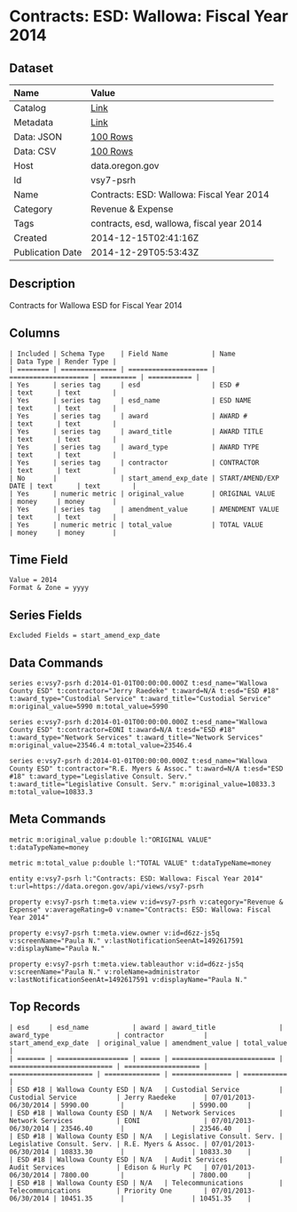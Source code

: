 # Contracts: ESD: Wallowa: Fiscal Year 2014

## Dataset

| Name | Value |
| :--- | :---- |
| Catalog | [Link](https://catalog.data.gov/dataset/contracts-esd-wallowa-fiscal-year-2014-cb62e) |
| Metadata | [Link](https://data.oregon.gov/api/views/vsy7-psrh) |
| Data: JSON | [100 Rows](https://data.oregon.gov/api/views/vsy7-psrh/rows.json?max_rows=100) |
| Data: CSV | [100 Rows](https://data.oregon.gov/api/views/vsy7-psrh/rows.csv?max_rows=100) |
| Host | data.oregon.gov |
| Id | vsy7-psrh |
| Name | Contracts: ESD: Wallowa: Fiscal Year 2014 |
| Category | Revenue & Expense |
| Tags | contracts, esd, wallowa, fiscal year 2014 |
| Created | 2014-12-15T02:41:16Z |
| Publication Date | 2014-12-29T05:53:43Z |

## Description

Contracts for Wallowa ESD for Fiscal Year 2014

## Columns

```ls
| Included | Schema Type    | Field Name           | Name                 | Data Type | Render Type |
| ======== | ============== | ==================== | ==================== | ========= | =========== |
| Yes      | series tag     | esd                  | ESD #                | text      | text        |
| Yes      | series tag     | esd_name             | ESD NAME             | text      | text        |
| Yes      | series tag     | award                | AWARD #              | text      | text        |
| Yes      | series tag     | award_title          | AWARD TITLE          | text      | text        |
| Yes      | series tag     | award_type           | AWARD TYPE           | text      | text        |
| Yes      | series tag     | contractor           | CONTRACTOR           | text      | text        |
| No       |                | start_amend_exp_date | START/AMEND/EXP DATE | text      | text        |
| Yes      | numeric metric | original_value       | ORIGINAL VALUE       | money     | money       |
| Yes      | series tag     | amendment_value      | AMENDMENT VALUE      | text      | text        |
| Yes      | numeric metric | total_value          | TOTAL VALUE          | money     | money       |
```

## Time Field

```ls
Value = 2014
Format & Zone = yyyy
```

## Series Fields

```ls
Excluded Fields = start_amend_exp_date
```

## Data Commands

```ls
series e:vsy7-psrh d:2014-01-01T00:00:00.000Z t:esd_name="Wallowa County ESD" t:contractor="Jerry Raedeke" t:award=N/A t:esd="ESD #18" t:award_type="Custodial Service" t:award_title="Custodial Service" m:original_value=5990 m:total_value=5990

series e:vsy7-psrh d:2014-01-01T00:00:00.000Z t:esd_name="Wallowa County ESD" t:contractor=EONI t:award=N/A t:esd="ESD #18" t:award_type="Network Services" t:award_title="Network Services" m:original_value=23546.4 m:total_value=23546.4

series e:vsy7-psrh d:2014-01-01T00:00:00.000Z t:esd_name="Wallowa County ESD" t:contractor="R.E. Myers & Assoc." t:award=N/A t:esd="ESD #18" t:award_type="Legislative Consult. Serv." t:award_title="Legislative Consult. Serv." m:original_value=10833.3 m:total_value=10833.3
```

## Meta Commands

```ls
metric m:original_value p:double l:"ORIGINAL VALUE" t:dataTypeName=money

metric m:total_value p:double l:"TOTAL VALUE" t:dataTypeName=money

entity e:vsy7-psrh l:"Contracts: ESD: Wallowa: Fiscal Year 2014" t:url=https://data.oregon.gov/api/views/vsy7-psrh

property e:vsy7-psrh t:meta.view v:id=vsy7-psrh v:category="Revenue & Expense" v:averageRating=0 v:name="Contracts: ESD: Wallowa: Fiscal Year 2014"

property e:vsy7-psrh t:meta.view.owner v:id=d6zz-js5q v:screenName="Paula N." v:lastNotificationSeenAt=1492617591 v:displayName="Paula N."

property e:vsy7-psrh t:meta.view.tableauthor v:id=d6zz-js5q v:screenName="Paula N." v:roleName=administrator v:lastNotificationSeenAt=1492617591 v:displayName="Paula N."
```

## Top Records

```ls
| esd     | esd_name           | award | award_title                | award_type                 | contractor          | start_amend_exp_date  | original_value | amendment_value | total_value | 
| ======= | ================== | ===== | ========================== | ========================== | =================== | ===================== | ============== | =============== | =========== | 
| ESD #18 | Wallowa County ESD | N/A   | Custodial Service          | Custodial Service          | Jerry Raedeke       | 07/01/2013-06/30/2014 | 5990.00        |                 | 5990.00     | 
| ESD #18 | Wallowa County ESD | N/A   | Network Services           | Network Services           | EONI                | 07/01/2013-06/30/2014 | 23546.40       |                 | 23546.40    | 
| ESD #18 | Wallowa County ESD | N/A   | Legislative Consult. Serv. | Legislative Consult. Serv. | R.E. Myers & Assoc. | 07/01/2013-06/30/2014 | 10833.30       |                 | 10833.30    | 
| ESD #18 | Wallowa County ESD | N/A   | Audit Services             | Audit Services             | Edison & Hurly PC   | 07/01/2013-06/30/2014 | 7800.00        |                 | 7800.00     | 
| ESD #18 | Wallowa County ESD | N/A   | Telecommunications         | Telecommunications         | Priority One        | 07/01/2013-06/30/2014 | 10451.35       |                 | 10451.35    | 
```